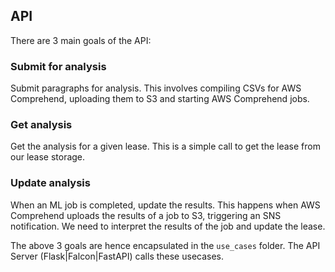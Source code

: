 ## API

There are 3 main goals of the API:

### Submit for analysis
Submit paragraphs for analysis. This involves compiling CSVs for AWS Comprehend, uploading them to S3 and starting AWS Comprehend jobs.

### Get analysis
Get the analysis for a given lease. This is a simple call to get the lease from our lease storage.

### Update analysis
When an ML job is completed, update the results. This happens when AWS Comprehend uploads the results of a job to S3, triggering an SNS notification. We need to interpret the results of the job and update the lease.

The above 3 goals are hence encapsulated in the `use_cases` folder. The API Server (Flask|Falcon|FastAPI) calls these usecases.